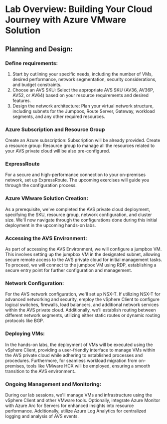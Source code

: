 # Lab Overview: Building Your Cloud Journey with Azure VMware Solution
 
## Planning and Design:
 
### Define requirements: 
1. Start by outlining your specific needs, including the number of VMs, desired performance, network segmentation, security considerations, and budget constraints.
2. Choose an AVS SKU: Select the appropriate AVS SKU (AV36, AV36P, AV52, or AV64) based on your resource requirements and desired features.
3. Design the network architecture: Plan your virtual network structure, including subnets for the Jumpbox, Route Server, Gateway, workload segments, and any other required resources.
 
### Azure Subscription and Resource Group
 
Create an Azure subscription: Subscription will be already provided.
Create a resource group: Resource group to manage all the resources related to your AVS private cloud will be also pre-configured.
 
### ExpressRoute
For a secure and high-performance connection to your on-premises network, set up ExpressRoute. The upcoming exercises will guide you through the configuration process.
 
### Azure VMware Solution Creation:
As a prerequisite, we've completed the AVS private cloud deployment, specifying the SKU, resource group, network configuration, and cluster size. We'll now navigate through the configurations done during this initial deployment in the upcoming hands-on labs.
 
### Accessing the AVS Environment:
As part of accessing the AVS Environment, we will configure a jumpbox VM. This involves setting up the jumpbox VM in the designated subnet, allowing secure remote access to the AVS private cloud for initial management tasks. To proceed, we will connect to the jumpbox VM using RDP, establishing a secure entry point for further configuration and management.
 
### Network Configuration:
For the AVS network configuration, we'll set up NSX-T. If utilizing NSX-T for advanced networking and security, employ the vSphere Client to configure logical switches, firewalls, load balancers, and additional network services within the AVS private cloud. Additionally, we'll establish routing between different network segments, utilizing either static routes or dynamic routing protocols like BGP.
 
### Deploying VMs:
 
In the hands-on labs, the deployment of VMs will be executed using the vSphere Client, providing a user-friendly interface to manage VMs within the AVS private cloud while adhering to established processes and procedures. Furthermore, for seamless workload migration from on-premises, tools like VMware HCX will be employed, ensuring a smooth transition to the AVS environment..
 
### Ongoing Management and Monitoring:
 
During our lab sessions, we'll manage VMs and infrastructure using the vSphere Client and other VMware tools. Optionally, integrate Azure Monitor with Azure Arc for Servers for enhanced insights into resource performance. Additionally, utilize Azure Log Analytics for centralized logging and analysis of AVS events.